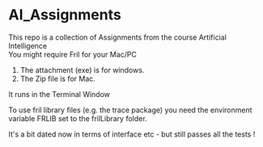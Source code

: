 # AI_Assignments
This repo is a collection of Assignments from the course Artificial Intelligence <br>
You might require Fril for your Mac/PC<br>


1. The attachment (exe) is for windows.<br>
2. The Zip file is for Mac.<br>

It runs in the Terminal Window<br>

To use fril library files (e.g. the trace package) you need  the environment variable FRLIB set to the frilLibrary folder.<br>

It's a bit dated now in terms of interface etc - but still passes all the tests !
